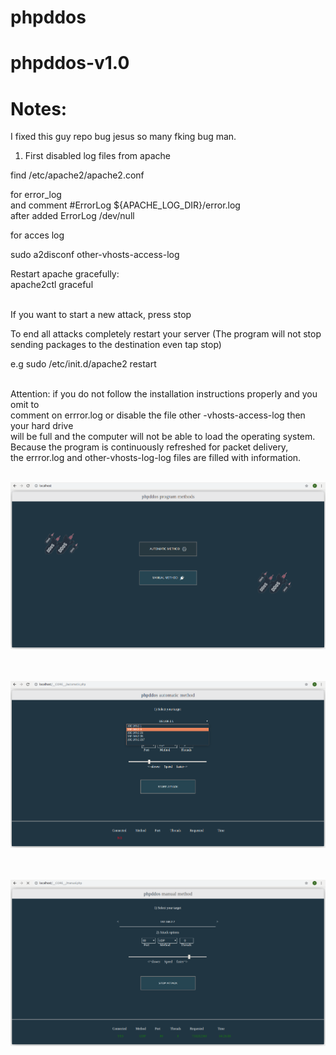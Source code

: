# phpddos
# phpddos-v1.0
# Notes:
I fixed this guy repo bug jesus so many fking bug man.
1) First disabled log files from apache <br>

find /etc/apache2/apache2.conf <br>

for error_log  <br>
and comment  #ErrorLog ${APACHE_LOG_DIR}/error.log <br>
after added  ErrorLog /dev/null <br> 

for acces log <br>

sudo a2disconf other-vhosts-access-log <br>

Restart apache gracefully:<br>
apache2ctl graceful <br> <br> 

If you want to start a new attack, press stop <br>

To end all attacks completely restart your server
(The program will not stop sending packages to the destination even tap stop) <br>

e.g sudo /etc/init.d/apache2 restart <br><br>

Attention: if you do not follow the installation instructions properly and you omit to <br> 
comment on errror.log or disable the file other -vhosts-access-log then your hard drive <br>
will be full and the computer will not be able to load the operating system.<br>
Because the program is continuously refreshed for packet delivery, <br>
the errror.log and other-vhosts-log-log files are filled with information. <br><br>


![index](screenshots/index.png) <br> <br> <br> 

![automatic](screenshots/automatic.png) <br> <br> <br> 

![manual](screenshots/manual.png)
